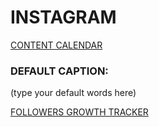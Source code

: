 # INSTAGRAM

[CONTENT CALENDAR](INSTAGRAM%206835e0cca83440a9a2ed0afe8ce13bcf/CONTENT%20CALENDAR%20c736e3af522f4c4fab5d4015d07e79db.csv)

### DEFAULT CAPTION:

(type your default words here)

[FOLLOWERS GROWTH TRACKER](INSTAGRAM%206835e0cca83440a9a2ed0afe8ce13bcf/FOLLOWERS%20GROWTH%20TRACKER%2035950ba97f4d40a28f78ae5275e317eb.csv)